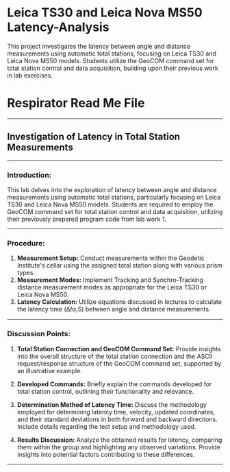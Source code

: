 # Leica TS30 and Leica Nova MS50 Latency-Analysis
This project investigates the latency between angle and distance measurements using automatic total stations, focusing on Leica TS30 and Leica Nova MS50 models. Students utilize the GeoCOM command set for total station control and data acquisition, building upon their previous work in lab exercises.
# Respirator Read Me File

---

##  Investigation of Latency in Total Station Measurements

---

### Introduction:
This lab delves into the exploration of latency between angle and distance measurements using automatic total stations, particularly focusing on Leica TS30 and Leica Nova MS50 models. Students are required to employ the GeoCOM command set for total station control and data acquisition, utilizing their previously prepared program code from lab work 1.

---

### Procedure:
1. **Measurement Setup:** Conduct measurements within the Geodetic Institute's cellar using the assigned total station along with various prism types.
2. **Measurement Modes:** Implement Tracking and Synchro-Tracking distance measurement modes as appropriate for the Leica TS30 or Leica Nova MS50.
3. **Latency Calculation:** Utilize equations discussed in lectures to calculate the latency time (Δ𝑡α,S) between angle and distance measurements.

---

### Discussion Points:

1. **Total Station Connection and GeoCOM Command Set:** Provide insights into the overall structure of the total station connection and the ASCII request/response structure of the GeoCOM command set, supported by an illustrative example.

2. **Developed Commands:** Briefly explain the commands developed for total station control, outlining their functionality and relevance.

3. **Determination Method of Latency Time:** Discuss the methodology employed for determining latency time, velocity, updated coordinates, and their standard deviations in both forward and backward directions. Include details regarding the test setup and methodology used.

4. **Results Discussion:** Analyze the obtained results for latency, comparing them within the group and highlighting any observed variations. Provide insights into potential factors contributing to these differences.



---
